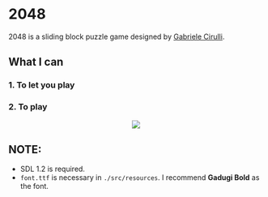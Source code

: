 # 2048
2048 is a sliding block puzzle game designed by [Gabriele Cirulli](https://gabrielecirulli.com/).

## What I can
### 1. To let you play
### 2. To play
<p align="center">
  <img src="demo.gif">
</p>

## NOTE:
- SDL 1.2 is required.
- `font.ttf` is necessary in `./src/resources`. I recommend **Gadugi Bold** as the font.
